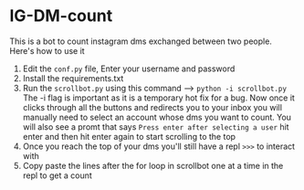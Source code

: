 # IG-DM-count

This is a bot to count instagram dms exchanged between two people. Here's how to use it  

1. Edit the `conf.py` file, Enter your username and password
2. Install the requirements.txt
3. Run the `scrollbot.py` using this command --> `python -i scrollbot.py` The -i flag is important as it is a temporary hot fix for a bug. Now once it clicks through all the buttons and redirects you to your inbox you will manually need to select an account whose dms you want to count. You will also see a promt that says `Press enter after selecting a user` hit enter and then hit enter again to start scrolling to the top
4. Once you reach the top of your dms you'll still have a repl `>>>` to interact with
5. Copy paste the lines after the for loop in scrollbot one at a time in the repl to get a count
